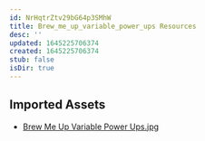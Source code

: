 ```yaml
---
id: NrHqtrZtv29bG64p3SMhW
title: Brew_me_up_variable_power_ups Resources
desc: ''
updated: 1645225706374
created: 1645225706374
stub: false
isDir: true
---
```

## Imported Assets
- [Brew Me Up Variable Power Ups.jpg](/assets/brew-me-up-variable-power-ups.jpg)
